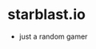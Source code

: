 # starblast.io
- just a random gamer


<!---
eekabou/eekabou is a ✨ special ✨ repository because its `README.md` (this file) appears on your GitHub profile.
You can click the Preview link to take a look at your changes.
--->
